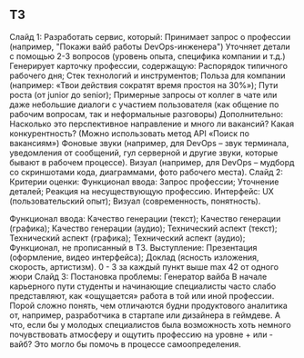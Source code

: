 ## ТЗ

Слайд 1: Разработать сервис, который:
Принимает запрос о профессии (например, "Покажи вайб работы DevOps-инженера")
Уточняет детали с помощью 2-3 вопросов (уровень опыта, специфика компании и т.д.)
Генерирует карточку профессии, содержащую:
Распорядок типичного рабочего дня;
Стек технологий и инструментов;
Польза для компании (например: «Твои действия сократят время простоя на 30%»);
Пути роста (от junior до senior);
Примерные запросы от коллег в чате или даже небольшие диалоги с участием
пользователя (как общение по рабочим вопросам, так и неформальные разговоры)
Дополнительно:
Насколько это перспективное направление и много ли вакансий? Какая
конкурентность? (Можно использовать метод API «Поиск по вакансиям»)
Фоновые звуки (например, для DevOps – звук терминала, уведомления от сообщений,
гул серверной и другие звуки, которые бывают в рабочем процессе).
Визуал (например, для DevOps – мудборд со скриншотами кода, диаграммами, фото
рабочего места).
Слайд 2: Критерии оценки:
Функционал ввода:
Запрос профессии;
Уточнение деталей;
Реакция на несуществующую профессию.
Интерфейс:
UX (пользовательский опыт);
Визуал (современность, понятность).


Функционал ввода:
Качество генерации (текст);
Качество генерации (графика);
Качество генерации (аудио);
Технический аспект (текст);
Технический аспект (графика);
Технический аспект (аудио);
Функционал, не прописанный в ТЗ.
Выступление:
Презентация (оформление, видео интерфейса);
Доклад (ясность изложения, скорость, артистизм).
0 - 3 за каждый пункт выше
max 42 от одного жюри
Слайд 3: Постановка проблемы: Генератор вайба
В начале карьерного пути студенты и начинающие специалисты часто слабо
представляют, как «ощущается» работа в той или иной профессии. Порой сложно
понять, чем отличаются будни продуктового аналитика от, например, разработчика в
стартапе или дизайнера в геймдеве.
А что, если бы у молодых специалистов была возможность хоть немного
почувствовать атмосферу и ощутить профессию на уровне + или - вайб? Это могло бы
помочь в процессе самоопределения.


